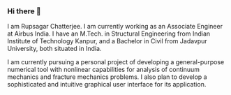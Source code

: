 ### Hi there 👋

I am Rupsagar Chatterjee. I am currently working as an Associate Engineer at Airbus India. I have an M.Tech. in Structural Engineering from Indian Institute of Technology Kanpur, and a Bachelor in Civil from Jadavpur University, both situated in India.

I am currently pursuing a personal project of developing a general-purpose numerical tool with nonlinear capabilities for analysis of continuum mechanics and fracture mechanics problems. I also plan to develop a sophisticated and intuitive graphical user interface for its application.

<!--
**rupsagar/rupsagar** is a ✨ _special_ ✨ repository because its `README.md` (this file) appears on your GitHub profile.

Here are some ideas to get you started:

- 🔭 I’m currently working on ...
- 🌱 I’m currently learning ...
- 👯 I’m looking to collaborate on ...
- 🤔 I’m looking for help with ...
- 💬 Ask me about ...
- 📫 How to reach me: ...
- 😄 Pronouns: ...
- ⚡ Fun fact: ...
-->

